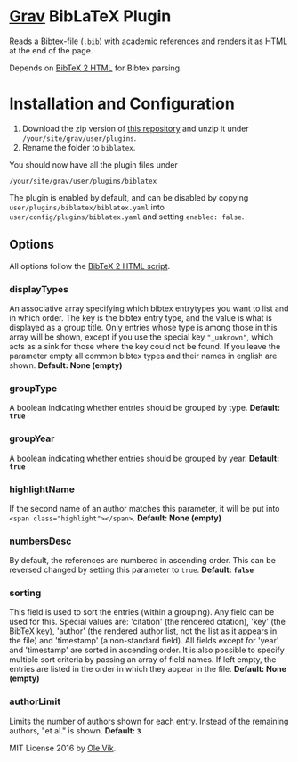 # [Grav](http://getgrav.org/) BibLaTeX Plugin

Reads a Bibtex-file (`.bib`) with academic references and renders it as HTML at the end of the page.

Depends on [BibTeX 2 HTML](https://github.com/acla/bibtex2html) for Bibtex parsing.

# Installation and Configuration

1. Download the zip version of [this repository](https://github.com/OleVik/grav-plugin-biblatex) and unzip it under `/your/site/grav/user/plugins`.
2. Rename the folder to `biblatex`.

You should now have all the plugin files under

    /your/site/grav/user/plugins/biblatex

The plugin is enabled by default, and can be disabled by copying `user/plugins/biblatex/biblatex.yaml` into `user/config/plugins/biblatex.yaml` and setting `enabled: false`.

## Options

All options follow the [BibTeX 2 HTML script](https://raw.githubusercontent.com/acla/bibtex2html/master/bibtex2html.php).

### displayTypes

An associative array specifying which bibtex entrytypes you want to list and in which order. The key is the bibtex entry type, and the value is what is displayed as a group title.  Only entries whose type is among those in this array will be shown, except if you use the special key `"_unknown"`, which acts as a sink for those where the key could not be found. If you leave the parameter empty all common bibtex types and their names in english are shown. **Default: None (empty)**

### groupType

A boolean indicating whether entries should be grouped by type. **Default: `true`**

### groupYear

A boolean indicating whether entries should be grouped by year. **Default: `true`**

### highlightName

If the second name of an author matches this parameter, it will be put into `<span class="highlight"></span>`. **Default: None (empty)**

### numbersDesc

By default, the references are numbered in ascending order. This can be reversed changed by setting this parameter to `true`. **Default: `false`**

### sorting

This field is used to sort the entries (within a grouping). Any field can be used for this. Special values are: 'citation' (the rendered citation), 'key' (the BibTeX key), 'author' (the rendered author list, not the list as it appears in the file) and 'timestamp' (a non-standard field). All fields except for 'year' and 'timestamp' are sorted in ascending order.  It is also possible to specify multiple sort criteria by passing an array of field names. If left empty, the entries are listed in the order in which they appear in the file. **Default: None (empty)**

### authorLimit

Limits the number of authors shown for each entry. Instead
of the remaining authors, "et al." is shown. **Default: `3`**

MIT License 2016 by [Ole Vik](http://github.com/olevik).